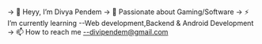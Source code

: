 -> 👋 Heyy, I’m Divya Pendem
-> 💫 Passionate about Gaming/Software
-> ⚡ I’m currently learning --Web development,Backend & Android Development  
-> 📫 How to reach me  --divipendem@gmail.com


